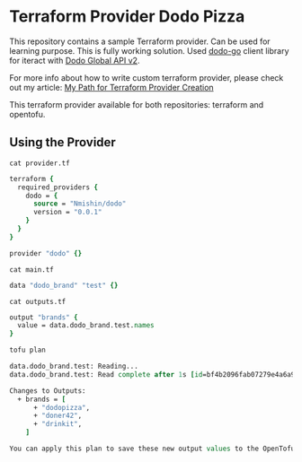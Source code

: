 Terraform Provider Dodo Pizza
=============================

This repository contains a sample Terraform provider. Can be used for learning purpose.
This is fully working solution. Used [dodo-go](https://github.com/Nmishin/dodo-go) client library for iteract with [Dodo Global API v2](https://globalapi.dodopizza.com/api/index.html?urls.primaryName=Dodo%20Global%20API%20v2).

For more info about how to write custom terraform provider, please check out my article:
[My Path for Terraform Provider Creation](https://hackernoon.com/my-path-for-terraform-provider-creation)

This terraform provider available for both repositories: terraform and opentofu.

Using the Provider
------------------
`cat provider.tf`
```tcl
terraform {
  required_providers {
    dodo = {
      source = "Nmishin/dodo"
      version = "0.0.1"
    }
  }
}

provider "dodo" {}
```

`cat main.tf`
```tcl
data "dodo_brand" "test" {}
```

`cat outputs.tf`
```tcl
output "brands" {
  value = data.dodo_brand.test.names
}
```

```tcl
tofu plan

data.dodo_brand.test: Reading...
data.dodo_brand.test: Read complete after 1s [id=bf4b2096fab07279e4a6a9db5fb704b5]

Changes to Outputs:
  + brands = [
      + "dodopizza",
      + "doner42",
      + "drinkit",
    ]

You can apply this plan to save these new output values to the OpenTofu state, without changing any real infrastructure.
```
